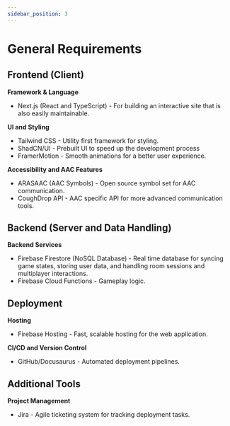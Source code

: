 ```yaml
---
sidebar_position: 3
---
```


# General Requirements

## Frontend (Client)
**Framework & Language**
- Next.js (React and TypeScript) - For building an interactive site that is also easily maintainable.

**UI and Styling**
- Tailwind CSS - Utility first framework for styling.
- ShadCN/UI - Prebuilt UI to speed up the development process
- FramerMotion - Smooth animations for a better user experience.

**Accessibility and AAC Features**
- ARASAAC (AAC Symbols) - Open source symbol set for AAC communication.
- CoughDrop API - AAC specific API for more advanced communication tools.

## Backend (Server and Data Handling)
**Backend Services**
- Firebase Firestore (NoSQL Database) - Real time database for syncing game states, storing user data, and handling room sessions and multiplayer interactions.
- Firebase Cloud Functions - Gameplay logic.

## Deployment
**Hosting**
- Firebase Hosting - Fast, scalable hosting for the web application.

**CI/CD and Version Control**
- GitHub/Docusaurus - Automated deployment pipelines.

## Additional Tools
**Project Management**
- Jira - Agile ticketing system for tracking deployment tasks.
